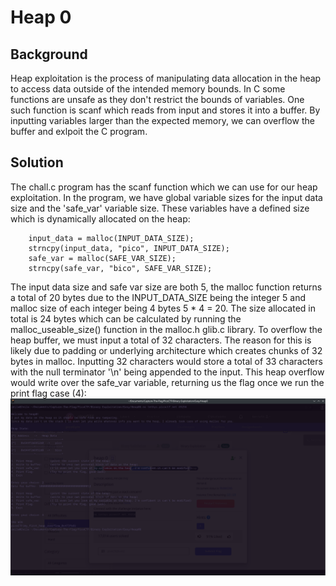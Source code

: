 # Heap 0 


## Background

Heap exploitation is the process of manipulating data allocation in the heap to access data outside
of the intended memory bounds. In C some functions are unsafe as they don't restrict the bounds of 
variables. One such function is scanf which reads from input and stores it into a buffer. By inputting
variables larger than the expected memory, we can overflow the buffer and exlpoit the C program.


## Solution

The chall.c program has the scanf function which we can use for our heap exploitation. In the program, we 
have global variable sizes for the input data size and the 'safe_var' variable size. These variables have 
a defined size which is dynamically allocated on the heap: 

```
    input_data = malloc(INPUT_DATA_SIZE);
    strncpy(input_data, "pico", INPUT_DATA_SIZE);
    safe_var = malloc(SAFE_VAR_SIZE);
    strncpy(safe_var, "bico", SAFE_VAR_SIZE);
```
The input data size and safe var size are both 5, the malloc function returns a total of 20 bytes due to
the INPUT_DATA_SIZE being the integer 5 and malloc size of each integer being 4 bytes 5 * 4 = 20. The size
allocated in total is 24 bytes which can be calculated by running the malloc_useable_size() function in the
malloc.h glib.c library. To overflow the heap buffer, we must input a total of 32 characters. The reason for 
this is likely due to padding or underlying architecture which creates chunks of 32 bytes in malloc. Inputting
32 characters would store a total of 33 characters with the null terminator '\n' being appended to the input. 
This heap overflow would write over the safe_var variable, returning us the flag once we run the print flag case (4):
![flag](flag.png)

